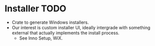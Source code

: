 # Installer TODO

* Crate to generate Windows installers.
* Our interest is custom installer UI, ideally intergrade with something external that actually implements the install process.
    - See Inno Setup, WiX.